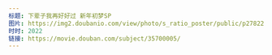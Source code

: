 ```yaml
---
标题: 下辈子我再好好过 新年初梦SP
图片: https://img2.doubanio.com/view/photo/s_ratio_poster/public/p2782255771.jpg
时时: 2022
链接: https://movie.douban.com/subject/35700005/
---
```

